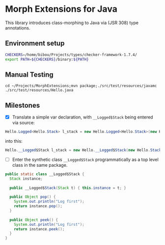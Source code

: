 Morph Extensions for Java
=========================

This library introduces class-morphing to Java via (JSR 308) type annotations.

Environment setup
-----------------
``` bash
CHECKERS=/home/bibou/Projects/types/checker-framework-1.7.4/
export PATH=${CHECKERS}/binary:${PATH}
```

Manual Testing
--------------
```cd ~/Projects/MorphExtensions;mvn package;./src/test/resources/javamc ./src/test/resources/Hello.java```


Milestones
----------

- [x] Translate a simple var declaration, with ```__Logged$Stack``` being entered via source:

``` Java
Hello.Logged<Hello.Stack> l_stack = new Hello.Logged<Hello.Stack>(new Hello.Stack());
```

into this:

``` Java
Hello.__Logged$Stack l_stack = new Hello.__Logged$Stack(new Hello.Stack())
```

- [ ] Enter the synthetic class ```__Logged$Stack``` programmatically as a top
  level class in the same package.


``` Java
public static class __Logged$Stack {
  Stack instance;
  
  public __Logged$Stack(Stack t) { this.instance = t; }
  
  public Object pop() {
    System.out.println("Log first");
    return instance.pop();
  }
       
  public Object peek() {
    System.out.println("Log first");
    return instance.peek();
  }
}
```
